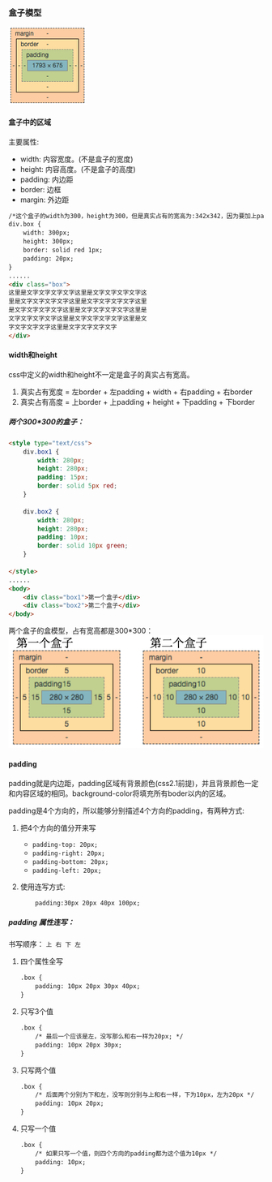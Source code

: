 ### 盒子模型
![](/assets/盒子模型.png)

#### 盒子中的区域
主要属性:  

* width: 内容宽度。(不是盒子的宽度)
* height: 内容高度。(不是盒子的高度)
* padding: 内边距
* border: 边框
* margin: 外边距
  
  
```html
/*这个盒子的width为300，height为300，但是真实占有的宽高为:342x342，因为要加上padding、border */
div.box {
    width: 300px;
    height: 300px;
    border: solid red 1px;
    padding: 20px;
}
......
<div class="box">
这里是文字文字文字文字这里是文字文字文字文字这
里是文字文字文字文字这里是文字文字文字文字这里
是文字文字文字文字这里是文字文字文字文字这里是
文字文字文字文字这里是文字文字文字文字这里是文
字文字文字文字这里是文字文字文字文字
</div>
```

#### width和height
css中定义的width和height不一定是盒子的真实占有宽高。

1. 真实占有宽度 = 左border + 左padding + width + 右padding + 右border
2. 真实占有高度 = 上border + 上padding + height + 下padding + 下border

##### 两个300*300的盒子：

```html
<style type="text/css">
    div.box1 {
        width: 280px;
        height: 280px;
        padding: 15px;
        border: solid 5px red;
    }

    div.box2 {
        width: 280px;
        height: 280px;
        padding: 10px;
        border: solid 10px green;
    }

</style>
......
<body>
    <div class="box1">第一个盒子</div>
    <div class="box2">第二个盒子</div>
</body>
```

两个盒子的盒模型，占有宽高都是300*300：  
![](/assets/两个300x300盒子.png)

#### padding
padding就是内边距，padding区域有背景颜色(css2.1前提)，并且背景颜色一定和内容区域的相同。background-color将填充所有boder以内的区域。
  
padding是4个方向的，所以能够分别描述4个方向的padding，有两种方式:  

1. 把4个方向的值分开来写
    * `padding-top: 20px;`
    * `padding-right: 20px;`
    * `padding-bottom: 20px;`
    * `padding-left: 20px;`
2. 使用连写方式:
    
    ```html
        padding:30px 20px 40px 100px;
    ```

##### padding 属性连写：
书写顺序： `上 右 下 左`

1. 四个属性全写

    ```html
    .box {
        padding: 10px 20px 30px 40px;
    }
    ```
    
2. 只写3个值

    ```html
    .box {
        /* 最后一个应该是左，没写那么和右一样为20px; */
        padding: 10px 20px 30px; 
    }
    ```

3. 只写两个值
    
    ```html
    .box {
        /* 后面两个分别为下和左，没写则分别与上和右一样，下为10px，左为20px */
        padding: 10px 20px;
    }
    ```
    
4. 只写一个值

    ```html
    .box {
        /* 如果只写一个值，则四个方向的padding都为这个值为10px */
        padding: 10px;
    }
    ```